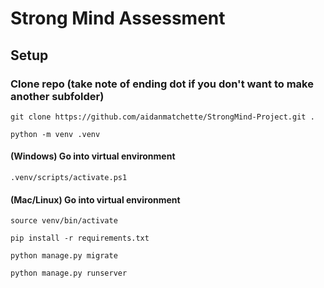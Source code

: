 # Strong Mind Assessment


## Setup



### Clone repo (take note of ending dot if you don't want to make another subfolder)
~~~
git clone https://github.com/aidanmatchette/StrongMind-Project.git .
~~~

~~~
python -m venv .venv
~~~

#### (Windows) Go into virtual environment
~~~
.venv/scripts/activate.ps1
~~~

#### (Mac/Linux) Go into virtual environment
~~~
source venv/bin/activate
~~~

~~~.ve
pip install -r requirements.txt
~~~

~~~
python manage.py migrate
~~~

~~~
python manage.py runserver
~~~

